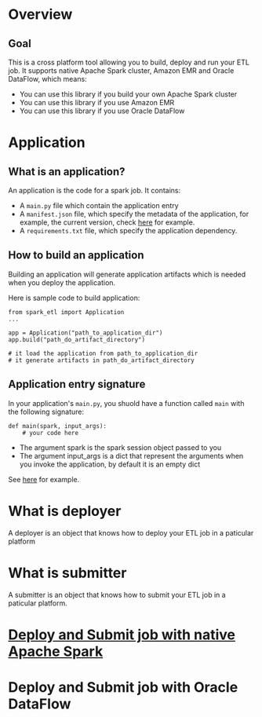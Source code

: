 # Overview
## Goal
This is a cross platform tool allowing you to build, deploy and run your ETL job. It supports native Apache Spark cluster, Amazon EMR and Oracle DataFlow, which means:
* You can use this library if you build your own Apache Spark cluster
* You can use this library if you use Amazon EMR
* You can use this library if you use Oracle DataFlow

# Application

## What is an application?
An application is the code for a spark job. It contains:
* A `main.py` file which contain the application entry
* A `manifest.json` file, which specify the metadata of the application, for example, the current version, check [here](examples/myapp/manifest.json) for example.
* A `requirements.txt` file, which specify the application dependency.

## How to build an application
Building an application will generate application artifacts which is needed when you deploy the application.

Here is sample code to build application:
```
from spark_etl import Application
...

app = Application("path_to_application_dir")
app.build("path_do_artifact_directory")

# it load the application from path_to_application_dir
# it generate artifacts in path_do_artifact_directory
```

## Application entry signature
In your application's `main.py`, you shuold have a function called `main` with the following signature:
```
def main(spark, input_args):
    # your code here
```

* The argument spark is the spark session object passed to you
* The argument input_args is a dict that represent the arguments when you invoke the application, by default it is an empty dict

See [here](examples/myapp/main.py) for example.

# What is deployer
A deployer is an object that knows how to deploy your ETL job in a paticular platform

# What is submitter
A submitter is an object that knows how to submit your ETL job in a paticular platform.

# [Deploy and Submit job with native Apache Spark](vendor-native.md)
# Deploy and Submit job with Oracle DataFlow


